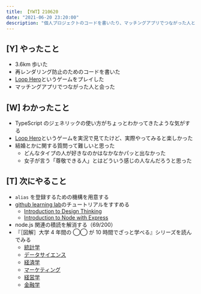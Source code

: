 ```yaml
---
title: 【YWT】210620
date: "2021-06-20 23:20:00"
description: "個人プロジェクトのコードを書いたり、マッチングアプリでつながった人と会ったりした"
---
```


## [Y] やったこと

- 3.6km 歩いた
- 再レンダリング防止のためのコードを書いた
- [Loop Hero](https://store.steampowered.com/app/1282730/Loop_Hero/)というゲームをプレイした
- マッチングアプリでつながった人と会った

## [W] わかったこと

- TypeScript のジェネリックの使い方がちょっとわかってきたような気がする
- [Loop Hero](https://store.steampowered.com/app/1282730/Loop_Hero/)というゲームを実況で見てたけど、実際やってみると楽しかった
- 結婚とかに関する質問って難しいと思った
  - どんなタイプの人が好きなのかはなかなかパッと出なかった
  - 女子が言う「尊敬できる人」とはどういう感じの人なんだろうと思った

## [T] 次にやること

- `alias` を登録するための機構を用意する
- [github learning lab](https://lab.github.com/githubtraining)のチュートリアルをすすめる
  - [Introduction to Design Thinking](https://lab.github.com/githubtraining/introduction-to-design-thinking)
  - [Introduction to Node with Express](https://lab.github.com/everydeveloper/introduction-to-node-with-express)
- node.js 関連の積読を解消する（69/200）
- 『［図解］大学 4 年間の ◯◯ が 10 時間でざっと学べる』シリーズを読んでみる
  - [統計学](https://www.amazon.co.jp/dp/B07PXB4NN9)
  - [データサイエンス](https://www.amazon.co.jp/dp/B07XNW3TQM)
  - [経済学](https://www.amazon.co.jp/dp/B01KNLFHH6)
  - [マーケティング](https://www.amazon.co.jp/dp/B07BNC2SV3)
  - [経営学](https://www.amazon.co.jp/dp/B071SKDF3L)
  - [金融学](https://www.amazon.co.jp/dp/B07BB6Z7FW)

<!-- https://twitter.com/camomile_cafe/status/1406627314020978688?s=20 -->
